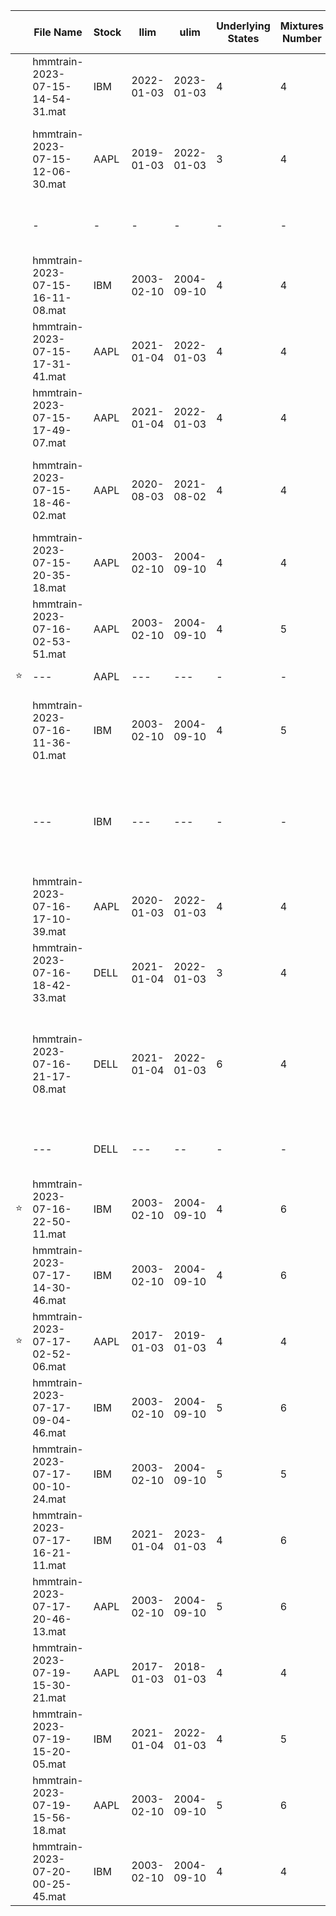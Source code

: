 <!---## Sintesi train
| Nome file | Azione | llim | ulim | underlyingStates | mixturesNumber | latency | Dynamic Edges |inizio predizione | prediction length | % predizioni | DPA | MAPE | note |
|---|---|---|---|---|---|---|---|---|---|---|---|---|---|
| hmmtrain-2023-07-07-00-14-40.mat | AAPL | 2022-01-03 | 2023-01-03 | 5 | 4 | 10 | 0 |2023-01-03| 101| 88%| 56% |1.52%| mi ricordavo fosse 100% prediction ma evidentemente mi sbagliavo...|
| hmmtrain-2023-07-07-11-12-06.mat | AAPL | 2020-07-15 | 2021-07-15 | 4 | 4 | 10 | 0 ||||| 1.39%| Length 491, 72.10% valide|
| hmmtrain-2023-07-07-01-16-35.mat | AAPL | 2020-01-03 | 2022-01-03 | 4 | 4 | 10 | 0 | 2022-01-03 |101|64%|49%|1.89%|Fa schifo|
|hmmtrain-2023-07-08-11-08-54.mat| AAPL | 2020-07-15 | 2021-07-15 | 5| 4| 10| 0 | 2022-01-03|101|53.48%|58.49%|1.89%|non converge|
|hmmtrain-2023-07-08-20-54-54.mat| AAPL | 2020-04-01|2021-04-01|4|4|10| 0 |2022-01-03|360|65.14%|53.51%|1.86%| da qui in poi le formule sono corrette|
|hmmtrain-2023-07-09-12-42-29.mat| AAPL |2018-04-02|2021-04-01|4|2|10| 0 |2022-01-03|350|80%|57.86%|1.69|finestra che va di 10 in 10 con orizzonte di 3 anni
|-|-|-|-|-|-|-|-|2023-01-03|101|88.12%|60.67%|1.12%|stesso modello predizioni diverse
|hmmtrain-2023-07-10-18-58-44.mat| AAPL |2017-01-03|2018-01-02|4|4|10| 0 |2023-01-03|101|59.41%|39.00%|0.89%|risultato molto buono, è stato addestrato nel bull market degli anni prima del covid e testato dal 2023 in poi. Non è andato a convergenza!
|hmmtrain-2023-07-12-10-50-11.mat| AAPL |2017-01-03|2018-01-02|4|4|10| 0 |2023-01-03|101|59.41%|5.00%|0.95%|Per qualche motivo è andato malissimo
|hmmtrain-2023-07-12-13-47-04.mat| AAPL |2020-01-03|2022-01-03|4|4|5| 0 |2023-01-03|101|92.08%|58.06%|1.22%|Ottimi risultati ma rendimento simulazione un pò scadente
|hmmtrain-2023-07-12-15-01-17.mat| AAPL |2020-04-02|2022-04-01|4|4|10| 0 |2023-01-03|101|50.50%|62.75%|1.20%|50% delle previsioni non mi piace|
|hmmtrain-2023-07-13-21-00-52.mat|DELL|2021-01-04|2022-01-03|4|4|10|1|2022-04-08|300|51.00%|53.59%|1.45%|:\( |
|hmmtrain-2023-07-13-22-14-14.mat|AAPL|2021-01-04|2022-01-03|4|4|10|0|2022-04-08|300|54.33%|25.77%|1.23%| % corrette pessima ma mape basso, l'investimento fa rendimento 0 a causa dei tantissimi errori
|hmmtrain-2023-07-14-00-34-47.mat|IBM|2021-01-04|2022-01-03|4|4|10|1|2022-04-08|300|91.00%|49.08%|1.08%|peccato
|hmmtrain-2023-07-14-11-17-54.mat|DELL|2021-04-01|2022-04-01|4|4|10|1|2023-01-03|101|59.41%|53.33%|1.49%| simulazione investimento non buona BASTA CON DELL PER ME
|hmmtrain-2023-07-14-13-32-34.mat|AAPL|2020-04-01|2020-10-01|4|4|10|0|2023-01-03|120|50.83%|68.85%|1.26%|
|hmmtrain-2023-07-14-14-32-00.mat|IBM|2020-01-03|2022-01-03|4|4|10|1|2023-01-03|130|100.00%|51.54%|0.86%|compra sempre :(
|hmmtrain-2023-07-14-17-53-07.mat|IBM|2003-02-10|2004-09-10|4|4|10|1|2004-10-13|100|100.00%|62.00%|0.68%|TRAIN PAPER IBM - ma compra sempre sto deficiente - dynamic edges scemo
|hmmtrain-2023-07-14-18-21-31.mat|AAPL|2019-01-03|2022-01-03|4|4|10|1|2023-01-03|101|86.14%|41.38%|0.93%| 
|hmmtrain-2023-07-14-21-59-54.mat|AAPL|2017-01-03|2018-01-02|4|4|10|1|2023-01-03|101|89.11%|70.00%|0.90%|
--->

<!--
## Nuova versione
| Nome file | Azione | llim | ulim | underlyingStates | mixturesNumber | latency |shift window by one| Dynamic Edges |inizio predizione | prediction length | % predizioni | DPA | MAPE | note |
|---|---|---|---|---|---|---|---|---|---|---|---|---|---|---|
|hmmtrain-2023-07-15-14-54-31.mat|IBM |2022-01-03|2023-01-03|4|4|10|-|1|2023-01-03|131|61.83%|40.74%|1.18%| non mi piace ma compra e vende coerentemente con le previsioni 
|hmmtrain-2023-07-15-12-06-30.mat|AAPL|2019-01-03|2022-01-03|3|4|10|-|0|2023-01-03|124|79.03%|45.92%|1.08%|basse predizioni corrette ma buon MAPE
|hmmtrain-2023-07-15-16-11-08.mat|IBM |2003-02-10|2004-09-10|4|4|10|-|1|2004-10-13|70 |94.29%|54.55%|0.77%| TRAIN PAPER IBM (4 mixtures)
|hmmtrain-2023-07-15-17-31-41.mat|AAPL|2021-01-04|2022-01-03|4|4|5 |-|0|2023-01-03|124|79.03%|53.06%|1.05%|Buon MAPE, dobbiamo alzare il DPA
|hmmtrain-2023-07-15-17-49-07.mat|AAPL|2021-01-04|2022-01-03|4|4|10|1|1|2023-01-03|124|45.97%|49.12%|1.21%|stessa train di prima ma con una finestra di 10, il risultato è leggermente peggiore
|hmmtrain-2023-07-15-18-46-02.mat|AAPL|2020-08-03|2021-08-02|4|4|5 |1|1|2022-01-03|375|32.80%|53.66%|1.37%|la simulazione di investimento dal 2022 guadagna quanto aapl ma con un "rischio" molto più basso
|hmmtrain-2023-07-15-20-35-18.mat|AAPL|2003-02-10|2004-09-10|4|4|10|1|1|2004-10-13|70 |70.00%|40.82%|1.78%|TRAIN PAPER AAPL (4 mixtures)
|hmmtrain-2023-07-16-02-53-51.mat|AAPL|2003-02-10|2004-09-10|4|5|10|1|1|2004-10-13|70 |70.00%|63.27%|1.73%|train paper AAPL (5 mixtures) - siamo ricchi forse
|--- |AAPL|---|---|-|-|-|-|-|2004-09-13|92|77.17%|61.97%|1.64%|test con un mese in più
|hmmtrain-2023-07-16-11-36-01.mat|IBM |2003-02-10|2004-09-10|4|5|10|1|1|2004-10-13|70|94.29%|57.58%|0.82%|Ottimi risultati per il paper, grafico a candele non bellissimo ma sovraperformiamo IBM
|--- |IBM |---|---|-|-|-|-|-|2004-09-13|92|95.65%|56.82%|0.74%|risultati migliori dei precedenti con un mese in più. Comunque leggermente peggiore del paper di riferimento (0.6%)
|hmmtrain-2023-07-16-17-10-39.mat|AAPL|2020-01-03|2022-01-03|4|4|10|1|1|2023-01-03|124|87.90%|36.70%|1.02%|368 iterations, shiftWindby1 =1
|hmmtrain-2023-07-16-18-42-33.mat|DELL|2021-01-04|2022-01-03|3|4|10|1|1|2023-01-03|130|53.85%|28.57%|1.70%| Pessima, l'ho fatta con 3 per vedere che effetto ha la diminuzione del numero di stati
|hmmtrain-2023-07-16-21-17-08.mat|DELL|2021-01-04|2022-01-03|6|4|10|1|1|2023-01-03|130|48.46%|60.32%|1.45%| Migliorata con 6 stati, buono per le derivate corrette ma MAPE alto, l'investimento fa un 20% sottoperformando un pò DELL 
|hmmtrain-2023-07-16-22-50-11.mat|IBM |2003-02-10|2004-09-10|4|6|10|1|1|2004-09-13|92|95.65%|60.23%|0.68%|OTTIMA IBM sovraperformiamo di molto, non è andata a convergenza!
|hmmtrain-2023-07-17-02-52-06.mat|AAPL|2017-01-03|2019-01-03|4|4|10|1|0|2023-01-03|124|85.48%|40.57%|1.01%| ha un DPA bassissimo 
|hmmtrain-2023-07-17-09-04-46.mat|IBM |2003-02-10|2004-09-10|5|6|10|1|1|2004-09-13|92|95.65%|44.32%|0.96%| converged=0
|hmmtrain-2023-07-17-00-10-24.mat|IBM |2003-02-10|2004-09-10|5|5|10|1|1|2004-09-13|92|95.65%|51.14%|0.73%|i dati sembrerebbero buoni, ma di fatto abbiamo perso un sacco di soldi
-->

|| File Name | Stock | llim | ulim | Underlying States | Mixtures Number | Latency | Shift Window by One | Dynamic Edges | Prediction Start | Prediction Length | % Predictions | DPA | MAPE | Note |
|---|---------------------------------|-------|------------|------------|-------------------|-----------------|---------|----------------------|--------------|------------------|-------------------|---------------|-------|--------|-----------------------------------------------------------------------------------------------------------|
|| hmmtrain-2023-07-15-14-54-31.mat | IBM | 2022-01-03 | 2023-01-03 | 4 | 4 | 10 | - | 1 | 2023-01-03 | 131 | 61.83% | 40.74% | 1.18% | I don't like it, but it buys and sells consistently with the predictions |
|| hmmtrain-2023-07-15-12-06-30.mat | AAPL | 2019-01-03 | 2022-01-03 | 3 | 4 | 10 | - | 0 | 2023-01-03 | 124 | 79.03% | 45.92% | 1.08% | Low correct predictions, but good MAPE (Mean Absolute Percentage Error) |
||-|-|-|-|-|-|-|-|-|2022-01-03|375|58.40%|50.23%|1.35%|worse MAPE on longer prediction, stil accettable
|| hmmtrain-2023-07-15-16-11-08.mat | IBM | 2003-02-10 | 2004-09-10 | 4 | 4 | 10 | - | 1 | 2004-10-13 | 70 | 94.29% | 54.55% | 0.77% | IBM, dates from paper (4 mixtures) |
|| hmmtrain-2023-07-15-17-31-41.mat | AAPL | 2021-01-04 | 2022-01-03 | 4 | 4 | 5 | - | 0 | 2023-01-03 | 124 | 79.03% | 53.06% | 1.05% | Good MAPE, but we need to increase the DPA |
|| hmmtrain-2023-07-15-17-49-07.mat | AAPL | 2021-01-04 | 2022-01-03 | 4 | 4 | 10 | 1 | 1 | 2023-01-03 | 124 | 45.97% | 49.12% | 1.21% | Same training as before but with a window of 10, the result is slightly worse |
|| hmmtrain-2023-07-15-18-46-02.mat | AAPL | 2020-08-03 | 2021-08-02 | 4 | 4 | 5 | 1 | 1 | 2022-01-03 | 375 | 32.80% | 53.66% | 1.37% | The investment simulation from 2022 gains as much as AAPL but with much lower "risk" |
|| hmmtrain-2023-07-15-20-35-18.mat | AAPL | 2003-02-10 | 2004-09-10 | 4 | 4 | 10 | 1 | 1 | 2004-10-13 | 70 | 70.00% | 40.82% | 1.78% | AAPL, dates from paper (4 mixtures) |
|| hmmtrain-2023-07-16-02-53-51.mat | AAPL | 2003-02-10 | 2004-09-10 | 4 | 5 | 10 | 1 | 1 | 2004-10-13 | 70 | 70.00% | 63.27% | 1.73% | AAPL, dates from paper (5 mixtures) - we are rich, maybe |
|&#11088;| --- | AAPL | --- | --- | - | - | - | - | - | 2004-09-13 | 92 | 77.17% | 61.97% | 1.64% | Test with one more month |
|| hmmtrain-2023-07-16-11-36-01.mat | IBM | 2003-02-10 | 2004-09-10 | 4 | 5 | 10 | 1 | 1 | 2004-10-13 | 70 | 94.29% | 57.58% | 0.82% | Excellent results for the paper, the candle chart is not very nice, but we outperform IBM |
|| --- | IBM | --- | --- | - | - | - | - | - | 2004-09-13 | 92 | 95.65% | 56.82% | 0.74% | Better results than previous with one more month. However, slightly worse than the reference paper (0.6%) |
|| hmmtrain-2023-07-16-17-10-39.mat | AAPL | 2020-01-03 | 2022-01-03 | 4 | 4 | 10 | 1 | 1 | 2023-01-03 | 124 | 87.90% | 36.70% | 1.02% | 368 iterations, shiftWindby1 =1 |
|| hmmtrain-2023-07-16-18-42-33.mat | DELL | 2021-01-04 | 2022-01-03 | 3 | 4 | 10 | 1 | 1 | 2023-01-03 | 130 | 53.85% | 28.57% | 1.70% | Terrible, I did it with 3 to see the effect of reducing the number of states |
|| hmmtrain-2023-07-16-21-17-08.mat | DELL | 2021-01-04 | 2022-01-03 | 6 | 4 | 10 | 1 | 1 | 2023-01-03 | 130 | 48.46% | 60.32% | 1.45% | Improved with 6 states, good for correct derivatives but high MAPE, the investment is 20% underperforming DELL |
|| --- |DELL| --- | -- | - | - | - | - | - |2022-01-03|381|37.01%|53.19%|1.59%| worse MAPE and DPA values, but DELL is outperformed
|&#11088;| hmmtrain-2023-07-16-22-50-11.mat | IBM | 2003-02-10 | 2004-09-10 | 4 | 6 | 10 | 1 | 1 | 2004-09-13 | 92 | 95.65% | 60.23% | 0.68% | EXCELLENT IBM, we outperform by a lot, it did not converge! |
|| hmmtrain-2023-07-17-14-30-46.mat |IBM |2003-02-10 |2004-09-10 | 4 | 6 |10 |1 |1 | 2004-09-13 | 92 | 95.65% | 59.09% | 0.68% | Continued last training until convergence. No particular improvement|
|&#11088;| hmmtrain-2023-07-17-02-52-06.mat | AAPL | 2017-01-03 | 2019-01-03 | 4 | 4 | 10 | 1 | 0 | 2023-01-03 | 124 | 85.48% | 40.57% | 1.01% | It has a very low DPA |
|| hmmtrain-2023-07-17-09-04-46.mat | IBM | 2003-02-10 | 2004-09-10 | 5 | 6 | 10 | 1 | 1 | 2004-09-13 | 92 | 95.65% | 44.32% | 0.96% | Convergence did not happen |
|| hmmtrain-2023-07-17-00-10-24.mat | IBM | 2003-02-10 | 2004-09-10 | 5 | 5 | 10 | 1 | 1 | 2004-09-13 | 92 | 95.65% | 51.14% | 0.73% | The data seems good, but in reality, we lost a lot of money |
|| hmmtrain-2023-07-17-16-21-11.mat|IBM|2021-01-04|2023-01-03|4|6|10|1|1|2023-01-04|130|84.62%|52.73%|0.88%| |
|| hmmtrain-2023-07-17-20-46-13.mat|AAPL|2003-02-10|2004-09-10|5|6|10|1|1|2004-09-13|92|77.17%|54.93%|1.54%| no convergence
||hmmtrain-2023-07-19-15-30-21.mat|AAPL|2017-01-03|2018-01-03|4|4|10|1|1|2023-01-03|124|50.00%|35.48%|0.82%|converged after 440 iter
||hmmtrain-2023-07-19-15-20-05.mat|IBM|2021-01-04|2022-01-03|4|5|10|1|0|2023-01-03|131|84.73%|32.43%|0.94%| bad data, good simulation in Feb/Jun 
||hmmtrain-2023-07-19-15-56-18.mat|AAPL|2003-02-10|2004-09-10|5|6|10|1|1|2004-09-13|92|77.17%|52.11%|1.50%| stopped after 500 iter
||hmmtrain-2023-07-20-00-25-45.mat|IBM|2003-02-10|2004-09-10|4|4|10|1|0|2004-10-13|70|94.29%|21.21%|0.80%| Number of points=[ 100 10 10]
